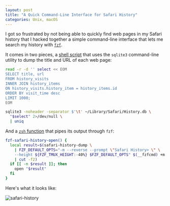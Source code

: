 ```yaml
---
layout: post
title: "A Quick Command-Line Interface for Safari History"
categories: Unix, macOS
---
```


I got so frustrated by not being able to quickly find web pages in my Safari history that I hacked together a simple command-line interface that lets me search my history with [`fzf`](https://github.com/junegunn/fzf).

It comes in two pieces, a [shell script](https://github.com/robenkleene/Scripts/blob/6b2c4ae888132998ee1a87f40d8bfb0bc1373fea/safari-history-dump.sh#L3-L14) that uses the `sqlite3` command-line utility to dump the title and URL of each web page:

``` bash
read -r -d '' select << EOM
SELECT title, url
FROM history_visits
INNER JOIN history_items
ON history_visits.history_item = history_items.id
ORDER BY visit_time desc
LIMIT 1000;
EOM

sqlite3 -noheader -separator $'\t' ~/Library/Safari/History.db \
  "$select" 2>/dev/null \
  | uniq
```

And a [`zsh` function](https://github.com/robenkleene/Dotfiles/blob/f1f0fa59adfdba7471e9df6de0ecec8db54c46ac/zsh/fzf.zsh#L200-L208) that pipes its output through `fzf`:

``` bash
fzf-safari-history-open() {
  local result=$(safari-history-dump \
	| FZF_DEFAULT_OPTS="-m --reverse --prompt \"Safari History> \" \
	--height ${FZF_TMUX_HEIGHT:-40%} $FZF_DEFAULT_OPTS" $(__fzfcmd) +m \
	| cut -f2)
  if [[ -n $result ]]; then
	open "$result"
  fi
}
```

Here's what it looks like:

![safari-history](https://blog.robenkleene.com/assets/2018-03-04-safari-history.gif)
